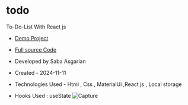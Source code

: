 # todo 
To-Do-List With React js
- [Demo Project](https://todo-mu-black.vercel.app/)
- [Full source Code](https://github.com/sabaasgariandev/TODOLIST_REACT)

- Developed by Saba Asgarian

- Created - 2024-11-11

- Technologies Used - Html , Css , MaterialUi ,React js , Local storage 

- Hooks Used : useState 
![Capture](https://github.com/user-attachments/assets/1cbcfe66-ae56-4e76-aead-b994dfba457c)
